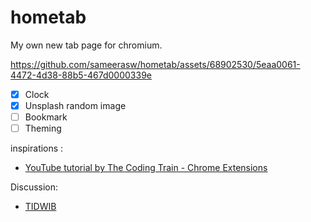 # hometab
My own new tab page for chromium.


https://github.com/sameerasw/hometab/assets/68902530/5eaa0061-4472-4d38-88b5-467d0000339e



- [x] Clock
- [x] Unsplash random image
- [ ] Bookmark
- [ ] Theming

inspirations :
- [YouTube tutorial by The Coding Train - Chrome Extensions](https://youtube.com/playlist?list=PLRqwX-V7Uu6bL9VOMT65ahNEri9uqLWfS&si=IeGLXIIPj4KzQA_X)

Discussion:
- [TIDWIB](https://t.me/tidwib)
